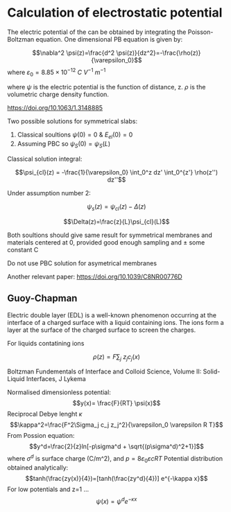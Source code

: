# Calculation of electrostatic potential 

The electric potential of the can be obtained by integrating the Poisson-Boltzman equation. One dimensional PB equation is given by: 

$$\nabla^2 \psi(z)=\frac{d^2 \psi(z)}{dz^2}=-\frac{\rho(z)}{\varepsilon_0}$$
where $\varepsilon_0=8.85\times10^{-12} ~ C ~ V^{-1} ~ m^{-1}$

where $\psi$ is the electric potential is the function of distance, z. $\rho$ is the volumetric charge density function.

https://doi.org/10.1063/1.3148885

Two possible solutions for symmetrical slabs:
1. Classical soultions $\psi(0)=0$ & $E_{el}(0)=0$ 
2. Assuming PBC so $\psi_S(0)=\psi_S(L)$

Classical solution integral:

$$\psi_{cl}(z) = -\frac{1}{\varepsilon_0} \int_0^z dz' \int_0^{z'} \rho(z'') dz''$$

Under assumption number 2:

$$\psi_s(z)=\psi_{cl}(z)-\Delta(z)$$

$$\Delta(z)=\frac{z}{L}\psi_{cl}(L)$$

Both soultions should give same result for symmetrical membranes and materials centered at 0, provided good enough sampling and $\pm$ some constant C 

Do not use PBC solution for asymetrical membranes

Another relevant paper: https://doi.org/10.1039/C8NR00776D 

## Guoy-Chapman

Electric double layer (EDL) is a well-known phenomenon occurring at the interface of a charged surface with a liquid containing ions. The ions form a layer at the surface of the charged surface to screen the charges.

For liquids contatining ions 

$$\rho(z)=F\sum_j ~ z_j c_j(x)$$

Boltzman 
Fundementals of Interface and Colloid Science, Volume II: Solid-Liquid Interfaces, J Lykema

Normalised dimensionless potential:
$$y(x)= \frac{F}{RT} \psi(x)$$
Reciprocal Debye lenght $\kappa$
$$\kappa^2=\frac{F^2\Sigma_j c_j z_j^2}{\varepsilon_0 \varepsilon R T}$$
From Possion equation:
$$y^d=\frac{2}{z}ln[-p\sigma^d + \sqrt{(p\sigma^d)^2+1}]$$
where $\sigma^d$ is surface charge (C/m^2), and $p=8\varepsilon_0\varepsilon c R T$
Potential distribution obtained analytically:
$$tanh(\frac{zy(x)}{4})=[tanh(\frac{zy^d}{4})] e^{-\kappa x}$$
For low potentials and z=1 ...
$$\psi(x)=\psi^d e^{-\kappa x}$$
